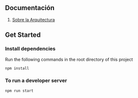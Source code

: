 ## Documentación

1. [Sobre la Arquitectura](docs/architecture.md)


## Get Started

### Install dependencies

Run the following commands in the root directory of this project

```bash
npm install
```

### To run a developer server

```bash
npm run start
```
